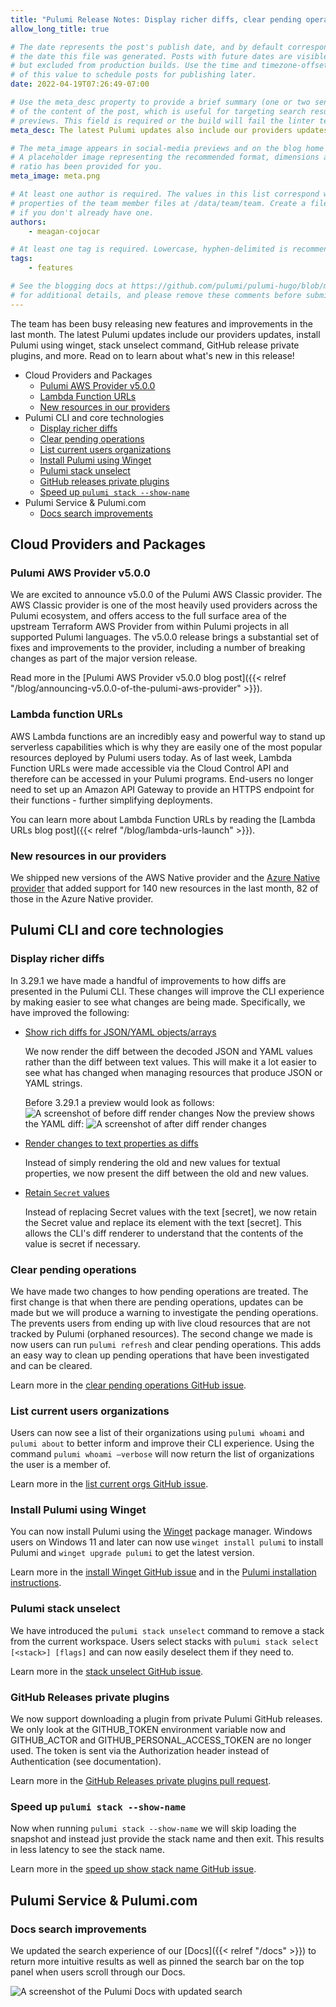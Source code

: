 ```yaml
---
title: "Pulumi Release Notes: Display richer diffs, clear pending operations, and much more!"
allow_long_title: true

# The date represents the post's publish date, and by default corresponds with
# the date this file was generated. Posts with future dates are visible in development,
# but excluded from production builds. Use the time and timezone-offset portions of
# of this value to schedule posts for publishing later.
date: 2022-04-19T07:26:49-07:00

# Use the meta_desc property to provide a brief summary (one or two sentences)
# of the content of the post, which is useful for targeting search results or social-media
# previews. This field is required or the build will fail the linter test.
meta_desc: The latest Pulumi updates also include our providers updates, install Pulumi using winget, stack unselect command, GitHub release private plugins, and more.

# The meta_image appears in social-media previews and on the blog home page.
# A placeholder image representing the recommended format, dimensions and aspect
# ratio has been provided for you.
meta_image: meta.png

# At least one author is required. The values in this list correspond with the `id`
# properties of the team member files at /data/team/team. Create a file for yourself
# if you don't already have one.
authors:
    - meagan-cojocar

# At least one tag is required. Lowercase, hyphen-delimited is recommended.
tags:
    - features

# See the blogging docs at https://github.com/pulumi/pulumi-hugo/blob/master/BLOGGING.md.
# for additional details, and please remove these comments before submitting for review.
---
```


The team has been busy releasing new features and improvements in the last month. The latest Pulumi updates include our providers updates, install Pulumi using winget, stack unselect command, GitHub release private plugins, and more. Read on to learn about what's new in this release!

 <!--more-->
- Cloud Providers and Packages
  - [Pulumi AWS Provider v5.0.0](#pulumi-aws-provider-v5.0.0)
  - [Lambda Function URLs](#lambda-function-urls)
  - [New resources in our providers](#new-resources-in-our-providers)
- Pulumi CLI and core technologies
  - [Display richer diffs](#display-richer-diffs)
  - [Clear pending operations](#clear-pending-operations)
  - [List current users organizations](#list-current-users-organizations)
  - [Install Pulumi using Winget](#install-pulumi-using-winget)
  - [Pulumi stack unselect](#pulumi-stack-unselect)
  - [GitHub releases private plugins](#gitHub-releases-private-plugins)
  - [Speed up `pulumi stack --show-name`](#speed-up-pulumi-stack---show-name)
- Pulumi Service & Pulumi.com
  - [Docs search improvements](#docs-search-improvements)
<!--more-->

## Cloud Providers and Packages

### Pulumi AWS Provider v5.0.0

We are excited to announce v5.0.0 of the Pulumi AWS Classic provider. The AWS Classic provider is one of the most heavily used providers across the Pulumi ecosystem, and offers access to the full surface area of the upstream Terraform AWS Provider from within Pulumi projects in all supported Pulumi languages. The v5.0.0 release brings a substantial set of fixes and improvements to the provider, including a number of breaking changes as part of the major version release.

Read more in the [Pulumi AWS Provider v5.0.0 blog post]({{< relref "/blog/announcing-v5.0.0-of-the-pulumi-aws-provider" >}}). 

### Lambda function URLs

AWS Lambda functions are an incredibly easy and powerful way to stand up serverless capabilities which is why they are easily one of the most popular resources deployed by Pulumi users today. As of last week, Lambda Function URLs were made accessible via the Cloud Control API and therefore can be accessed in your Pulumi programs. End-users no longer need to set up an Amazon API Gateway to provide an HTTPS endpoint for their functions - further simplifying deployments.

You can learn more about Lambda Function URLs by reading the [Lambda URLs blog post]({{< relref "/blog/lambda-urls-launch" >}}).

### New resources in our providers

We shipped new versions of the AWS Native provider and the [Azure Native provider](https://www.pulumi.com/registry/packages/azure-native) that added support for 140 new resources in the last month, 82 of those in the Azure Native provider.

## Pulumi CLI and core technologies

### Display richer diffs

In 3.29.1 we have made a handful of improvements to how diffs are presented in the Pulumi CLI. These changes will improve the CLI experience by making easier to see what changes are being made. 
Specifically, we have improved the following:

* [Show rich diffs for JSON/YAML objects/arrays](https://github.com/pulumi/pulumi/issues/5831)

  We now render the diff between the decoded JSON and YAML values rather than the diff between text values. This will make it a lot easier to see what has changed when managing resources that produce JSON or YAML strings. 

  Before 3.29.1 a preview would look as follows:
  ![A screenshot of before diff render changes](diff-before.png)
  Now the preview shows the YAML diff:
  ![A screenshot of after diff render changes](diff-after.png)

* [Render changes to text properties as diffs](https://github.com/pulumi/pulumi/issues/9136)

  Instead of simply rendering the old and new values for textual properties, we now present the diff between the old and new values. 

* [Retain `Secret` values](https://github.com/pulumi/pulumi/pull/9351)

  Instead of replacing Secret values with the text [secret], we now retain the Secret value and replace its element with the text [secret]. This allows the CLI's diff renderer to understand that the contents of the value is secret if necessary.

### Clear pending operations

We have made two changes to how pending operations are treated. The first change is that when there are pending operations, updates can be made but we will produce a warning to investigate the pending operations. The prevents users from ending up with live cloud resources that are not tracked by Pulumi (orphaned resources). The second change we made is now users can run `pulumi refresh` and clear pending operations. This adds an easy way to clean up pending operations that have been investigated and can be cleared.

Learn more in the [clear pending operations GitHub issue](https://github.com/pulumi/pulumi/issues/4265). 

### List current users organizations

Users can now see a list of their organizations using `pulumi whoami` and `pulumi about` to better inform and improve their CLI experience. Using the command `pulumi whoami –verbose` will now return the list of organizations the user is a member of. 

Learn more in the [list current orgs GitHub issue](https://github.com/pulumi/pulumi/issues/9181). 

### Install Pulumi using Winget

You can now install Pulumi using the [Winget](https://github.com/microsoft/winget-cli/) package manager. Windows users on Windows 11 and later can now use `winget install pulumi` to install Pulumi and `winget upgrade pulumi` to get the latest version.

Learn more in the [install Winget GitHub issue](https://github.com/pulumi/pulumi/issues/4676) and in the [Pulumi installation instructions](https://www.pulumi.com/docs/get-started/install/).

### Pulumi stack unselect

We have introduced the `pulumi stack unselect` command to remove a stack from the current workspace.  Users select stacks with `pulumi stack select [<stack>] [flags]` and can now easily deselect them if they need to. 

Learn more in the [stack unselect GitHub issue](https://github.com/pulumi/pulumi/issues/9070). 

### GitHub Releases private plugins

We now support downloading a plugin from private Pulumi GitHub releases. We only look at the GITHUB_TOKEN environment variable now and GITHUB_ACTOR and GITHUB_PERSONAL_ACCESS_TOKEN are no longer used. The token is sent via the Authorization header instead of Authentication (see documentation). 

Learn more in the [GitHub Releases private plugins pull request](https://github.com/pulumi/pulumi/pull/9185). 

### Speed up `pulumi stack --show-name`

Now when running `pulumi stack --show-name` we will skip loading the snapshot and instead just provide the stack name and then exit. This results in less latency to see the stack name.

Learn more in the [speed up show stack name GitHub issue](https://github.com/pulumi/pulumi/issues/9182). 

## Pulumi Service & Pulumi.com

### Docs search improvements

We updated the search experience of our [Docs]({{< relref "/docs" >}}) to return more intuitive results as well as pinned the search bar on the top panel when users scroll through our Docs. 

![A screenshot of the Pulumi Docs  with updated search](search-screenshot.png)